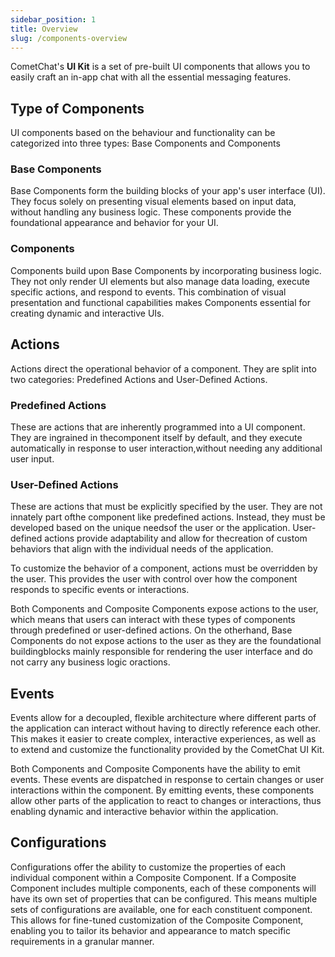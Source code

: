 ```yaml
---
sidebar_position: 1
title: Overview
slug: /components-overview
---
```


CometChat's **UI Kit** is a set of pre-built UI components that allows you to easily craft an in-app chat with all the essential messaging features.

## Type of Components

UI components based on the behaviour and functionality can be categorized into three types: Base Components and Components

### Base Components

Base Components form the building blocks of your app's user interface (UI). They focus solely on presenting visual elements based on input data, without handling any business logic. These components provide the foundational appearance and behavior for your UI.

### Components

Components build upon Base Components by incorporating business logic. They not only render UI elements but also manage data loading, execute specific actions, and respond to events. This combination of visual presentation and functional capabilities makes Components essential for creating dynamic and interactive UIs.

## Actions

Actions direct the operational behavior of a component. They are split into two categories: Predefined Actions and User-Defined Actions.

### Predefined Actions

These are actions that are inherently programmed into a UI component. They are ingrained in thecomponent itself by default, and they execute automatically in response to user interaction,without needing any additional user input.

### User-Defined Actions

These are actions that must be explicitly specified by the user. They are not innately part ofthe component like predefined actions. Instead, they must be developed based on the unique needsof the user or the application. User-defined actions provide adaptability and allow for thecreation of custom behaviors that align with the individual needs of the application.

To customize the behavior of a component, actions must be overridden by the user. This provides the user with control over how the component responds to specific events or interactions.

Both Components and Composite Components expose actions to the user, which means that users can interact with these types of components through predefined or user-defined actions. On the otherhand, Base Components do not expose actions to the user as they are the foundational buildingblocks mainly responsible for rendering the user interface and do not carry any business logic oractions.

## Events

Events allow for a decoupled, flexible architecture where different parts of the application can interact without having to directly reference each other. This makes it easier to create complex, interactive experiences, as well as to extend and customize the functionality provided by the CometChat UI Kit.

Both Components and Composite Components have the ability to emit events. These events are dispatched in response to certain changes or user interactions within the component. By emitting events, these components allow other parts of the application to react to changes or interactions, thus enabling dynamic and interactive behavior within the application.

## Configurations
Configurations offer the ability to customize the properties of each individual component within a Composite Component. If a Composite Component includes multiple components, each of these components will have its own set of properties that can be configured. This means multiple sets of configurations are available, one for each constituent component. This allows for fine-tuned customization of the Composite Component, enabling you to tailor its behavior and appearance to match specific requirements in a granular manner.
